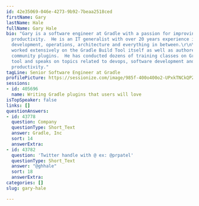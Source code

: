 ```yaml
---
id: 42e35069-046e-4273-9b92-7beaa2518ced
firstName: Gary
lastName: Hale
fullName: Gary Hale
bio: "Gary is a software engineer at Gradle with a passion for improving developer
  productivity.  He is an IT generalist with over 20 years experience in software
  development, operations, architecture and everything in between.\r\n\r\nGary has
  worked extensively on the Gradle Build Tool itself as well as authored numerous
  community plugins.  He has conducted dozens of training classes on Gradle build
  tool and speaks on topics related to devops, software development and developer
  productivity."
tagLine: Senior Software Engineer at Gradle
profilePicture: https://sessionize.com/image/985f-400o400o2-UPxkTNCkQPZRhtvomJFFTg.jpg
sessions:
- id: 405696
  name: Writing Gradle plugins that users will love
isTopSpeaker: false
links: []
questionAnswers:
- id: 43778
  question: Company
  questionType: Short_Text
  answer: Gradle, Inc
  sort: 14
  answerExtra: 
- id: 43782
  question: 'Twitter handle with @ ex: @prpatel'
  questionType: Short_Text
  answer: "@ghhale"
  sort: 18
  answerExtra: 
categories: []
slug: gary-hale

---
```

